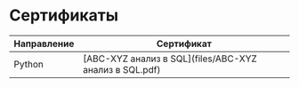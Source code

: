 # Сертификаты

| Направление | Сертификат |
|-------------|------------|
| Python |[ABC-XYZ анализ в SQL](files/ABC-XYZ анализ в SQL.pdf)|
